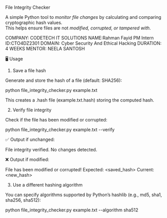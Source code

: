 File Integrity Checker

A simple Python tool to *monitor file changes* by calculating and comparing cryptographic hash values.  
This helps ensure files are not *modified, corrupted, or tampered with*.

COMPANY: CODETECH IT SOLUTIONS
NAME:Rahman Fayid PM
Intern ID:CTO4DZ2301
DOMAIN: Cyber Security And Ethical Hacking 
DURATION: 4 WEEKS 
MENTOR: NEELA SANTOSH

🖥 Usage
1. Save a file hash

Generate and store the hash of a file (default: SHA256):

python file_integrity_checker.py example.txt


This creates a .hash file (example.txt.hash) storing the computed hash.

2. Verify file integrity

Check if the file has been modified or corrupted:

python file_integrity_checker.py example.txt --verify


✅ Output if unchanged:

File integrity verified. No changes detected.


❌ Output if modified:

File has been modified or corrupted!
Expected: <saved_hash>
Current:  <new_hash>

3. Use a different hashing algorithm

You can specify algorithms supported by Python’s hashlib (e.g., md5, sha1, sha256, sha512):

python file_integrity_checker.py example.txt --algorithm sha512
